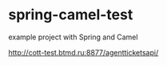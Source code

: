 # spring-camel-test
example project with Spring and Camel


http://cott-test.btmd.ru:8877/agentticketsapi/